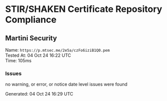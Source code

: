 # STIR/SHAKEN Certificate Repository Compliance

## Martini Security

Name: `https://p.mtsec.me/2e5a/czFo6iziB1Q0.pem`\
Tested At: 04 Oct 24 16:22 UTC\
Time: 105ms

### Issues

no warning, or error, or notice date level issues were found

Generated: 04 Oct 24 16:29 UTC